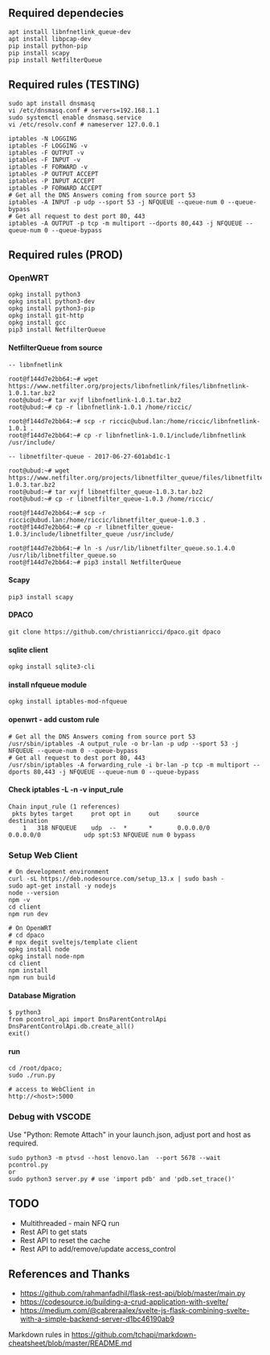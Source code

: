 ## Required dependecies ## 
```shell
apt install libnfnetlink_queue-dev
apt install libpcap-dev
pip install python-pip
pip install scapy
pip install NetfilterQueue
```

## Required rules (TESTING) ## 
```shell
sudo apt install dnsmasq
vi /etc/dnsmasq.conf # servers=192.168.1.1
sudo systemctl enable dnsmasq.service
vi /etc/resolv.conf # nameserver 127.0.0.1

iptables -N LOGGING
iptables -F LOGGING -v
iptables -F OUTPUT -v
iptables -F INPUT -v
iptables -F FORWARD -v
iptables -P OUTPUT ACCEPT
iptables -P INPUT ACCEPT
iptables -P FORWARD ACCEPT
# Get all the DNS Answers coming from source port 53
iptables -A INPUT -p udp --sport 53 -j NFQUEUE --queue-num 0 --queue-bypass
# Get all request to dest port 80, 443
iptables -A OUTPUT -p tcp -m multiport --dports 80,443 -j NFQUEUE --queue-num 0 --queue-bypass
```

## Required rules (PROD) ## 
### OpenWRT ###
```shell
opkg install python3
opkg install python3-dev
opkg install python3-pip
opkg install git-http
opkg install gcc
pip3 install NetfilterQueue
```
#### NetfilterQueue from source ####
```shell
-- libnfnetlink

root@f144d7e2bb64:~# wget https://www.netfilter.org/projects/libnfnetlink/files/libnfnetlink-1.0.1.tar.bz2
root@ubud:~# tar xvjf libnfnetlink-1.0.1.tar.bz2
root@ubud:~# cp -r libnfnetlink-1.0.1 /home/riccic/

root@f144d7e2bb64:~# scp -r riccic@ubud.lan:/home/riccic/libnfnetlink-1.0.1 .
root@f144d7e2bb64:~# cp -r libnfnetlink-1.0.1/include/libnfnetlink /usr/include/

-- libnetfilter-queue - 2017-06-27-601abd1c-1

root@ubud:~# wget https://www.netfilter.org/projects/libnetfilter_queue/files/libnetfilter_queue-1.0.3.tar.bz2
root@ubud:~# tar xvjf libnetfilter_queue-1.0.3.tar.bz2
root@ubud:~# cp -r libnetfilter_queue-1.0.3 /home/riccic/

root@f144d7e2bb64:~# scp -r riccic@ubud.lan:/home/riccic/libnetfilter_queue-1.0.3 .
root@f144d7e2bb64:~# cp -r libnetfilter_queue-1.0.3/include/libnetfilter_queue /usr/include/

root@f144d7e2bb64:~# ln -s /usr/lib/libnetfilter_queue.so.1.4.0 /usr/lib/libnetfilter_queue.so
root@f144d7e2bb64:~# pip3 install NetfilterQueue
```
#### Scapy ####
```shell
pip3 install scapy
```
#### DPACO ####
```shell
git clone https://github.com/christianricci/dpaco.git dpaco
```
#### sqlite client ####
```shell
opkg install sqlite3-cli
```
#### install nfqueue module ####
```shell
opkg install iptables-mod-nfqueue
```
#### openwrt - add custom rule ####
```shell
# Get all the DNS Answers coming from source port 53
/usr/sbin/iptables -A output_rule -o br-lan -p udp --sport 53 -j NFQUEUE --queue-num 0 --queue-bypass
# Get all request to dest port 80, 443
/usr/sbin/iptables -A forwarding_rule -i br-lan -p tcp -m multiport --dports 80,443 -j NFQUEUE --queue-num 0 --queue-bypass
```
#### Check iptables -L -n -v input_rule ####
```shell
Chain input_rule (1 references)
 pkts bytes target     prot opt in     out     source               destination
    1   318 NFQUEUE    udp  --  *      *       0.0.0.0/0            0.0.0.0/0            udp spt:53 NFQUEUE num 0 bypass
```
### Setup Web Client ###
```shell
# On development environment
curl -sL https://deb.nodesource.com/setup_13.x | sudo bash -
sudo apt-get install -y nodejs
node --version
npm -v
cd client
npm run dev

# On OpenWRT
# cd dpaco
# npx degit sveltejs/template client
opkg install node
opkg install node-npm
cd client
npm install
npm run build
```

#### Database Migration ####
```shell
$ python3
from pcontrol_api import DnsParentControlApi
DnsParentControlApi.db.create_all()
exit()
```

#### run ####
```shell
cd /root/dpaco; 
sudo ./run.py

# access to WebClient in
http://<host>:5000
```

### Debug with VSCODE ####
Use "Python: Remote Attach" in your launch.json, adjust port and host as required.
```shell
sudo python3 -m ptvsd --host lenovo.lan  --port 5678 --wait pcontrol.py
or 
sudo python3 server.py # use 'import pdb' and 'pdb.set_trace()'
```

## TODO ## 
* Multithreaded - main NFQ run
* Rest API to get stats
* Rest API to reset the cache
* Rest API to add/remove/update access_control

## References and Thanks ##
* https://github.com/rahmanfadhil/flask-rest-api/blob/master/main.py
* https://codesource.io/building-a-crud-application-with-svelte/
* https://medium.com/@cabreraalex/svelte-js-flask-combining-svelte-with-a-simple-backend-server-d1bc46190ab9

Markdown rules in https://github.com/tchapi/markdown-cheatsheet/blob/master/README.md